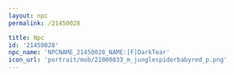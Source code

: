 ```yaml
---
layout: npc
permalink: /21450028

title: Npc
id: '21450028'
npc_name: 'NPCNAME_21450028_NAME:[F]DarkTear'
icon_url: 'portrait/mob/21000833_m_junglespiderbabyred_p.png'
---
```

